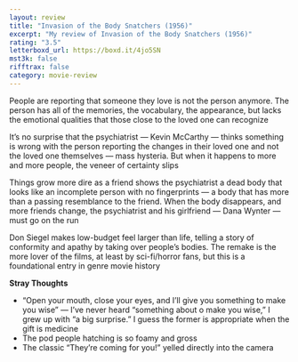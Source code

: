 ```yaml
---
layout: review
title: "Invasion of the Body Snatchers (1956)"
excerpt: "My review of Invasion of the Body Snatchers (1956)"
rating: "3.5"
letterboxd_url: https://boxd.it/4jo5SN
mst3k: false
rifftrax: false
category: movie-review
---
```


People are reporting that someone they love is not the person anymore. The person has all of the memories, the vocabulary, the appearance, but lacks the emotional qualities that those close to the loved one can recognize

It’s no surprise that the psychiatrist — Kevin McCarthy — thinks something is wrong with the person reporting the changes in their loved one and not the loved one themselves — mass hysteria. But when it happens to more and more people, the veneer of certainty slips

Things grow more dire as a friend shows the psychiatrist a dead body that looks like an incomplete person with no fingerprints — a body that has more than a passing resemblance to the friend. When the body disappears, and more friends change, the psychiatrist and his girlfriend — Dana Wynter — must go on the run

Don Siegel makes low-budget feel larger than life, telling a story of conformity and apathy by taking over people’s bodies. The remake is the more lover of the films, at least by sci-fi/horror fans, but this is a foundational entry in genre movie history

<b>Stray Thoughts</b>

- “Open your mouth, close your eyes, and I’ll give you something to make you wise” — I’ve never heard “something about o make you wise,” I grew up with “a big surprise.” I guess the former is appropriate when the gift is medicine
- The pod people hatching is so foamy and gross
- The classic “They’re coming for you!” yelled directly into the camera
